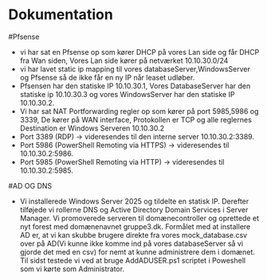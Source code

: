 # Dokumentation

#Pfsense
- vi har sat en Pfsense op som kører DHCP på vores Lan side og får DHCP fra Wan siden, Vores Lan side kører på netværket 10.10.30.0/24
- vi har lavet static ip mapping til vores databaseServer,WindowsServer og Pfsense så de ikke får en ny IP når leaset udløber.
- Pfsensen har den statiske IP 10.10.30.1, Vores DatabaseServer har den statiske ip 10.10.30.3 og vores WindowsServer har den statiske IP 10.10.30.2.
- Vi har sat NAT Portforwarding regler op som kører på port 5985,5986 og 3339, De kører på WAN interface, Protokollen er TCP og alle reglernes Destination er Windows Serveren 10.10.30.2
- Port 3389 (RDP) → videresendes til den interne server 10.10.30.2:3389.
- Port 5986 (PowerShell Remoting via HTTPS) → videresendes til 10.10.30.2:5986.
- Port 5985 (PowerShell Remoting via HTTP) → videresendes til 10.10.30.2:5985.


#AD OG DNS
- Vi installerede Windows Server 2025 og tildelte en statisk IP. Derefter tilføjede vi rollerne DNS og Active Directory Domain Services i Server Manager. Vi promoverede serveren til domænecontroller og oprettede et nyt forest med domænenavnet gruppe3.dk. Formålet med at installere AD er, at vi kan skubbe brugere direkte fra vores mock_database.csv over på AD(Vi kunne ikke komme ind på vores databaseServer så vi gjorde det med en csv) for nemt at kunne administrere dem i domænet. Til sidst testede vi ved at bruge AddADUSER.ps1 scriptet i Poweshell som vi kørte som Administrator.



